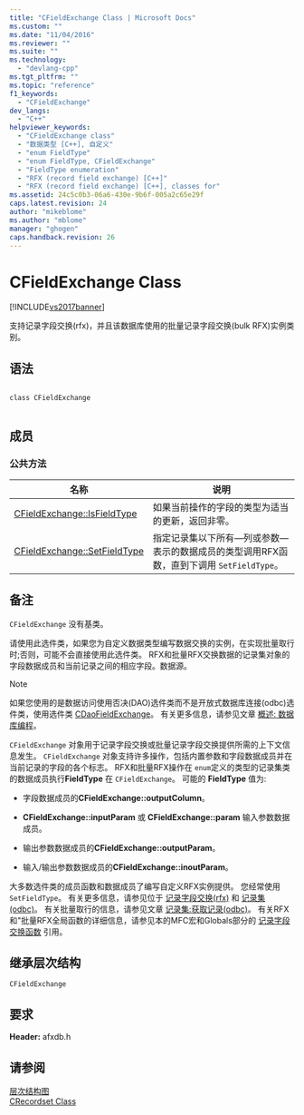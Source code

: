 ```yaml
---
title: "CFieldExchange Class | Microsoft Docs"
ms.custom: ""
ms.date: "11/04/2016"
ms.reviewer: ""
ms.suite: ""
ms.technology: 
  - "devlang-cpp"
ms.tgt_pltfrm: ""
ms.topic: "reference"
f1_keywords: 
  - "CFieldExchange"
dev_langs: 
  - "C++"
helpviewer_keywords: 
  - "CFieldExchange class"
  - "数据类型 [C++], 自定义"
  - "enum FieldType"
  - "enum FieldType, CFieldExchange"
  - "FieldType enumeration"
  - "RFX (record field exchange) [C++]"
  - "RFX (record field exchange) [C++], classes for"
ms.assetid: 24c5c0b3-06a6-430e-9b6f-005a2c65e29f
caps.latest.revision: 24
author: "mikeblome"
ms.author: "mblome"
manager: "ghogen"
caps.handback.revision: 26
---
```

# CFieldExchange Class
[!INCLUDE[vs2017banner](../../assembler/inline/includes/vs2017banner.md)]

支持记录字段交换\(rfx\)，并且该数据库使用的批量记录字段交换\(bulk RFX\)实例类别。  
  
## 语法  
  
```  
  
class CFieldExchange  
  
```  
  
## 成员  
  
### 公共方法  
  
|名称|说明|  
|--------|--------|  
|[CFieldExchange::IsFieldType](../Topic/CFieldExchange::IsFieldType.md)|如果当前操作的字段的类型为适当的更新，返回非零。|  
|[CFieldExchange::SetFieldType](../Topic/CFieldExchange::SetFieldType.md)|指定记录集以下所有—列或参数—表示的数据成员的类型调用RFX函数，直到下调用 `SetFieldType`。|  
  
## 备注  
 `CFieldExchange` 没有基类。  
  
 请使用此选件类，如果您为自定义数据类型编写数据交换的实例，在实现批量取行时;否则，可能不会直接使用此选件类。  RFX和批量RFX交换数据的记录集对象的字段数据成员和当前记录之间的相应字段。数据源。  
  
> [!NOTE]
>  如果您使用的是数据访问使用否决\(DAO\)选件类而不是开放式数据库连接\(odbc\)选件类，使用选件类 [CDaoFieldExchange](../../mfc/reference/cdaofieldexchange-class.md)。  有关更多信息，请参见文章 [概述: 数据库编程](../../data/data-access-programming-mfc-atl.md)。  
  
 `CFieldExchange` 对象用于记录字段交换或批量记录字段交换提供所需的上下文信息发生。  `CFieldExchange` 对象支持许多操作，包括内置参数和字段数据成员并在当前记录的字段的各个标志。  RFX和批量RFX操作在 `enum`定义的类型的记录集类的数据成员执行**FieldType** 在 `CFieldExchange`。  可能的 **FieldType** 值为:  
  
-   字段数据成员的**CFieldExchange::outputColumn**。  
  
-   **CFieldExchange::inputParam** 或 **CFieldExchange::param** 输入参数数据成员。  
  
-   输出参数数据成员的**CFieldExchange::outputParam**。  
  
-   输入\/输出参数数据成员的**CFieldExchange::inoutParam**。  
  
 大多数选件类的成员函数和数据成员了编写自定义RFX实例提供。  您经常使用 `SetFieldType`。  有关更多信息，请参见位于 [记录字段交换\(rfx\)](../../data/odbc/record-field-exchange-rfx.md) 和 [记录集\(odbc\)](../../data/odbc/recordset-odbc.md)。  有关批量取行的信息，请参见文章 [记录集:获取记录\(odbc\)](../../data/odbc/recordset-fetching-records-in-bulk-odbc.md)。  有关RFX和"批量RFX全局函数的详细信息，请参见本的MFC宏和Globals部分的 [记录字段交换函数](../../mfc/reference/record-field-exchange-functions.md) 引用。  
  
## 继承层次结构  
 `CFieldExchange`  
  
## 要求  
 **Header:** afxdb.h  
  
## 请参阅  
 [层次结构图](../../mfc/hierarchy-chart.md)   
 [CRecordset Class](../../mfc/reference/crecordset-class.md)